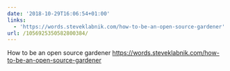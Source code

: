 ```yaml
---
date: '2018-10-29T16:06:54+01:00'
links:
  - 'https://words.steveklabnik.com/how-to-be-an-open-source-gardener'
url: /1056925350582800384/
---
```

How to be an open source gardener https://words.steveklabnik.com/how-to-be-an-open-source-gardener
